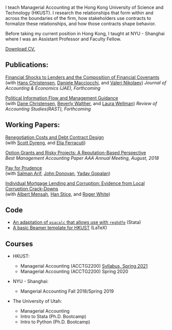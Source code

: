 I teach Managerial Accounting at the Hong Kong University of Science and Technology (HKUST). I research the relationships that form within and across the boundaries of the firm, how stakeholders use contracts to formalize these relationships, and how those contracts shape behavior.

Before taking my current position in Hong Kong, I taught at NYU - Shanghai where I was an Assistant Professor and Faculty Fellow.

[Download CV.](https://github.com/ArthurHowardMorris/CV/blob/master/AM_CV.pdf)

## Publications:

[Financial Shocks to Lenders and the Composition of Financial Covenants](https://doi.org/10.1016/j.jacceco.2021.101426)  
(with [Hans Christensen](https://www.chicagobooth.edu/faculty/directory/c/hans-b-christensen),  [Daniele Macciocchi](https://www.bus.miami.edu/thought-leadership/faculty/accounting/macciocchi.html), and [Valeri Nikolaev](https://www.chicagobooth.edu/faculty/directory/n/valeri-nikolaev))
_Journal of Accounting & Economics (JAE), Forthcoming_

[Political Information Flow and Management Guidance](https://dx.doi.org/10.2139/ssrn.3403763)  
(with [Dane Christensen](https://business.uoregon.edu/faculty/dane-christensen), [Beverly Walther](https://www.kellogg.northwestern.edu/faculty/directory/walther_beverly.aspx), and [Laura Wellman](https://directory.smeal.psu.edu/law613))
_Review of Accounting Studies(RAST), Forthcoming_

## Working Papers:

[Renegotiation Costs and Debt Contract Design](https://dx.doi.org/10.2139/ssrn.2981069)  
(with [Scott Dyreng](https://sites.google.com/site/scottdyreng/), and [Elia Ferracuti](https://sites.google.com/view/eliaferracuti/))

[Option Grants and Risky Projects: A Reputation-Based Perspective](https://arthurhowardmorris.github.io/articles/options-risk/)  
_Best Management Accounting Paper AAA Annual Meeting, August, 2018_

[Pay for Prudence](https://cpb-us-w2.wpmucdn.com/sites.wustl.edu/dist/e/2949/files/2021/02/Gopalan-4.pdf)  
(with [Salman Arif](https://sites.google.com/view/salmanarif), [John Donovan](https://mendoza.nd.edu/mendoza-directory/profile/?slug=john-donovan), [Yadav Gopalan](https://sites.google.com/site/ykgopalan/))

[Individual Mortgage Lending and Corruption: Evidence from Local Corruption Crack-Downs](https://arthurhowardmorris.github.io/articles/mort-and-corruption/)  
(with [Albert Mensah](https://sites.google.com/site/albertmensahkwame/home), [Han Stice](https://www.bschool.cuhk.edu.hk/staff/stice-han/), and [Roger White](https://wpcarey.asu.edu/people/profile/1308641))

## Code

- [An adaptation of `psacalc` that allows use with `reghdfe`](https://github.com/ArthurHowardMorris/psacalc_supports_reghdfe) (Stata)
- [A basic Beamer template for HKUST](https://github.com/ArthurHowardMorris/HKUST_Beamer_Template) (LaTeX)

<!-- ## Notes on Methods

- [Modeling Count Data](https://arthurhowardmorris.github.io/count-data/)
- [Standard Errors](https://arthurhowardmorris.github.io/se-robust-clustered/) -->
## Courses

- HKUST:
  - Managerial Accounting (ACCTG2200) [Syllabus, Spring 2021](https://github.com/ArthurHowardMorris/ACCT2200_Spr2021_Syllabus)
  - Managerial Accounting (ACCTG2200) Spring 2020

- NYU - Shanghai:
  - Mangerial Accounting Fall 2018/Spring 2019

- The University of Utah:
  - Managerial Accounting
  - Intro to Stata (Ph.D. Bootcamp)
  - Intro to Python (Ph.D. Bootcamp)
